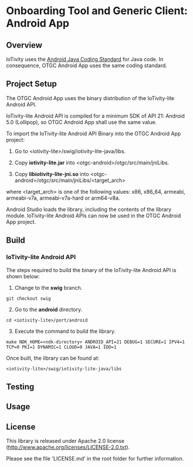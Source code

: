 <!---
  ~ //******************************************************************
  ~ //
  ~ // Copyright 2018 DEKRA Testing and Certification, S.A.U. All Rights Reserved.
  ~ //
  ~ //******************************************************************
  ~ //
  ~ // Licensed under the Apache License, Version 2.0 (the "License");
  ~ // you may not use this file except in compliance with the License.
  ~ // You may obtain a copy of the License at
  ~ //
  ~ //      http://www.apache.org/licenses/LICENSE-2.0
  ~ //
  ~ // Unless required by applicable law or agreed to in writing, software
  ~ // distributed under the License is distributed on an "AS IS" BASIS,
  ~ // WITHOUT WARRANTIES OR CONDITIONS OF ANY KIND, either express or implied.
  ~ // See the License for the specific language governing permissions and
  ~ // limitations under the License.
  ~ //
  ~ //******************************************************************
  --->
# Onboarding Tool and Generic Client: Android App
  
## Overview

IoTivity uses the [Android Java Coding Standard](https://source.android.com/setup/code-style) for Java code. In consequence, OTGC Android App uses the same coding standard.
  
## Project Setup

The OTGC Android App uses the binary distribution of the IoTivity-lite Android API.

IoTivity-lite Android API is compiled for a minimum SDK of API 21: Android 5.0 (Lollipop), so OTGC Android App shall use the same value.

To import the IoTivity-lite Android API Binary into the OTGC Android App project:

1. Go to &lt;iotivity-lite>/swig/iotivity-lite-java/libs.

2. Copy **iotivity-lite.jar** into &lt;otgc-android>/otgc/src/main/jniLibs.

3. Copy **libiotivity-lite-jni.so** into &lt;otgc-android>/otgc/src/main/jniLibs/&lt;target_arch>

where &lt;target_arch> is one of the following values: x86, x86_64, armeabi, armeabi-v7a, armeabi-v7a-hard or arm64-v8a.
    
Android Studio loads the library, including the contents of the library module. IoTivity-lite Android APIs can now be used in the OTGC Android App project.
  
## Build

### IoTivity-lite Android API

The steps required to build the binary of the IoTivity-lite Android API is shown below:

1. Change to the **swig** branch.
```
git checkout swig
```
2. Go to the **android** directory.
```
cd <iotivity-lite>/port/android
```
3. Execute the command to build the library.
```
make NDK_HOME=<ndk-directory> ANDROID_API=21 DEBUG=1 SECURE=1 IPV4=1 TCP=0 PKI=1 DYNAMIC=1 CLOUD=0 JAVA=1 IDD=1
```

Once built, the library can be found at:
```
<iotivity-lite>/swig/iotivity-lite-java/libs
```
  
## Testing
  
## Usage
  
## License

This library is released under Apache 2.0 license (http://www.apache.org/licenses/LICENSE-2.0.txt).

Please see the file 'LICENSE.md' in the root folder for further information.